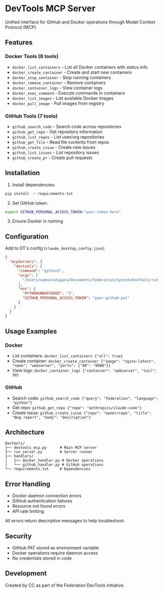 # DevTools MCP Server

Unified interface for GitHub and Docker operations through Model Context Protocol (MCP).

## Features

### Docker Tools (8 tools)
- `docker_list_containers` - List all Docker containers with status info
- `docker_create_container` - Create and start new containers
- `docker_stop_container` - Stop running containers  
- `docker_remove_container` - Remove containers
- `docker_container_logs` - View container logs
- `docker_exec_command` - Execute commands in containers
- `docker_list_images` - List available Docker images
- `docker_pull_image` - Pull images from registry

### GitHub Tools (7 tools)
- `github_search_code` - Search code across repositories
- `github_get_repo` - Get repository information
- `github_list_repos` - List user/org repositories
- `github_get_file` - Read file contents from repos
- `github_create_issue` - Create new issues
- `github_list_issues` - List repository issues
- `github_create_pr` - Create pull requests

## Installation

1. Install dependencies:
```bash
pip install -r requirements.txt
```

2. Set GitHub token:
```bash
export GITHUB_PERSONAL_ACCESS_TOKEN="your-token-here"
```

3. Ensure Docker is running

## Configuration

Add to DT's config (`claude_desktop_config.json`):

```json
{
  "mcpServers": {
    "devtools": {
      "command": "python3",
      "args": [
        "/Users/samuelatagana/Documents/Federation/System/DevTools/run_server.py"
      ],
      "env": {
        "PYTHONUNBUFFERED": "1",
        "GITHUB_PERSONAL_ACCESS_TOKEN": "your-github-pat"
      }
    }
  }
}
```

## Usage Examples

### Docker
- List containers: `docker_list_containers {"all": true}`
- Create container: `docker_create_container {"image": "nginx:latest", "name": "webserver", "ports": {"80": "8080"}}`
- View logs: `docker_container_logs {"container": "webserver", "tail": 50}`

### GitHub  
- Search code: `github_search_code {"query": "federation", "language": "python"}`
- Get repo: `github_get_repo {"repo": "anthropics/claude-code"}`
- Create issue: `github_create_issue {"repo": "owner/repo", "title": "Bug report", "body": "Description"}`

## Architecture

```
DevTools/
├── devtools_mcp.py      # Main MCP server
├── run_server.py        # Server runner
├── handlers/
│   ├── docker_handler.py # Docker operations
│   └── github_handler.py # GitHub operations
└── requirements.txt     # Dependencies
```

## Error Handling

- Docker daemon connection errors
- GitHub authentication failures  
- Resource not found errors
- API rate limiting

All errors return descriptive messages to help troubleshoot.

## Security

- GitHub PAT stored as environment variable
- Docker operations require daemon access
- No credentials stored in code

## Development

Created by CC as part of the Federation DevTools initiative.